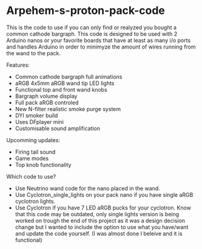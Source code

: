 # Arpehem-s-proton-pack-code
This is the code to use if you can only find or realyzed you bought a common cathode bargraph.
This code is designed to be used with 2 Arduino nanos or your favorite boards that have at least as many i/o ports and handles Arduino in order to minimyze the amount of wires running from the wand to the pack.

Features:
- Common cathode bargraph full animations
- aRGB 4x5mm aRGB wand tip LED lights
- Functional top and front wand knobs
- Bargraph volume display
- Full pack aRGB controled
- New N-filter realistic smoke purge system
- DYI smoker build
- Uses DFplayer mini
- Customisable sound amplification

Upcomming updates:
- Firing tail sound 
- Game modes
- Top knob functionality

Which code to use?
- Use Neutrino wand code for the nano placed in the wand.
- Use Cyclotron_single_lights on your pack nano if you have single aRGB cyclotron lights.
- Use Cyclotron if you have 7 LED aRGB pucks for your cyclotron. Know that this code may be outdated, only single lights version is being worked on trough the end of this project as it was a design decision change but I wanted to include the option to use what you have/want and update the code yourself. (I was almost done I beleive and it is functional)
